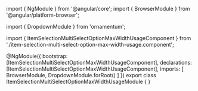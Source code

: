 import { NgModule } from '@angular/core';
import { BrowserModule } from '@angular/platform-browser';
  
import { DropdownModule } from 'ornamentum';
  
import { ItemSelectionMultiSelectOptionMaxWidthUsageComponent } from './item-selection-multi-select-option-max-width-usage.component';

@NgModule({
 bootstrap: [ItemSelectionMultiSelectOptionMaxWidthUsageComponent],
 declarations: [ItemSelectionMultiSelectOptionMaxWidthUsageComponent],
 imports: [
    BrowserModule,
    DropdownModule.forRoot()
  ]
})
export class ItemSelectionMultiSelectOptionMaxWidthUsageModule {
}
